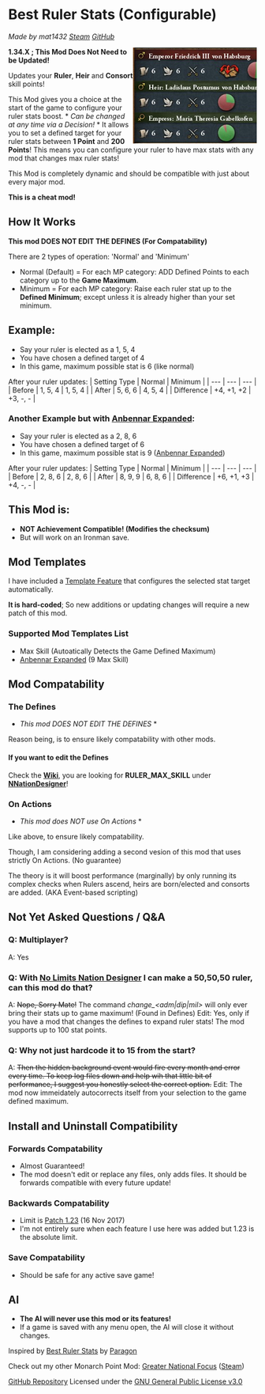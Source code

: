 # Best Ruler Stats (Configurable)
*Made by mat1432 [Steam](https://steamcommunity.com/id/mat1432/) [GitHub](https://github.com/mat1432/)*

<img src="/thumbnail.png" style="float:right;" />

**1.34.X ; This Mod Does Not Need to be Updated!**

Updates your **Ruler**, **Heir** and **Consort** skill points!

This Mod gives you a choice at the start of the game to configure your ruler stats boost. * *Can be changed at any time via a Decision!* *
It allows you to set a defined target for your ruler stats between **1 Point** and **200 Points**!
This means you can configure your ruler to have max stats with any mod that changes max ruler stats!

This Mod is completely dynamic and should be compatible with just about every major mod.

**This is a cheat mod!**

## How It Works
**This mod DOES NOT EDIT THE DEFINES (For Compatability)**

There are 2 types of operation: 'Normal' and 'Minimum'
- Normal (Default) = For each MP category: ADD Defined Points to each category up to the **Game Maximum**.
- Minimum = For each MP category: Raise each ruler stat up to the **Defined Minimum**; except unless it is already higher than your set minimum.

## Example:
- Say your ruler is elected as a 1, 5, 4
- You have chosen a defined target of 4
- In this game, maximum possible stat is 6 (like normal)

After your ruler updates:
| Setting Type | Normal     | Minimum  |
| ---          | ---        | ---      |
| Before       | 1, 5, 4    | 1, 5, 4  |
| After        | 5, 6, 6    | 4, 5, 4  |
| Difference   | +4, +1, +2 | +3, -, - |

### Another Example but with [Anbennar Expanded](https://steamcommunity.com/sharedfiles/filedetails/?id=2422633137):
- Say your ruler is elected as a 2, 8, 6
- You have chosen a defined target of 6
- In this game, maximum possible stat is 9 ([Anbennar Expanded](https://steamcommunity.com/sharedfiles/filedetails/?id=2422633137))

After your ruler updates:
| Setting Type | Normal     | Minimum  |
| ---          | ---        | ---      |
| Before       | 2, 8, 6    | 2, 8, 6  |
| After        | 8, 9, 9    | 6, 8, 6  |
| Difference   | +6, +1, +3 | +4, -, - |

## This Mod is:
- **NOT Achievement Compatible! (Modifies the checksum)**
- But will work on an Ironman save.

## Mod Templates
I have included a [Template Feature](https://github.com/mat1432/Best-Ruler-Stats-Configurable/blob/main/Mod%20Template%20Codes.md) that configures the selected stat target automatically.

**It is hard-coded**; So new additions or updating changes will require a new patch of this mod.
### Supported Mod Templates List
- Max Skill (Autoatically Detects the Game Defined Maximum)
- [Anbennar Expanded](https://steamcommunity.com/sharedfiles/filedetails/?id=2422633137) (9 Max Skill)

## Mod Compatability
### The Defines
* *This mod DOES NOT EDIT THE DEFINES* *

Reason being, is to ensure likely compatability with other mods.
#### If you want to edit the Defines
Check the [**Wiki**](https://eu4.paradoxwikis.com/Defines), you are looking for **RULER_MAX_SKILL** under [**NNationDesigner**](https://eu4.paradoxwikis.com/Defines#NNationDesigner)!
### On Actions
* *This mod does NOT use On Actions* *

Like above, to ensure likely compatability.

Though, I am considering adding a second vesion of this mod that uses strictly On Actions. (No guarantee)

The theory is it will boost performance (marginally) by only running its complex checks when Rulers ascend, heirs are born/elected and consorts are added. (AKA Event-based scripting)

## Not Yet Asked Questions / Q&A
### Q: Multiplayer?
A: Yes
### Q: With [No Limits Nation Designer](https://steamcommunity.com/sharedfiles/filedetails/?id=1528959434) I can make a 50,50,50 ruler, can this mod do that?
A: ~~Nope, Sorry Mate!~~ The command *change_<adm|dip|mil>* will only ever bring their stats up to game maximum! (Found in Defines)
Edit: Yes, only if you have a mod that changes the defines to expand ruler stats! The mod supports up to 100 stat points.
### Q: Why not just hardcode it to 15 from the start?
A: ~~Then the hidden background event would fire every month and error every time. To keep log files down and help wih that little bit of performance, I suggest you honestly select the correct option.~~
Edit: The mod now immeidately autocorrects itself from your selection to the game defined maximum.

## Install and Uninstall Compatibility
### Forwards Compatability
- Almost Guaranteed!
- The mod doesn't edit or replace any files, only adds files. It should be forwards compatible with every future update!
### Backwards Compatability
- Limit is [Patch 1.23](https://eu4.paradoxwikis.com/Patch_1.23) (16 Nov 2017)
- I'm not entirely sure when each feature I use here was added but 1.23 is the absolute limit.
### Save Compatability
- Should be safe for any active save game!

## AI
- **The AI will never use this mod or its features!**
- If a game is saved with any menu open, the AI will close it without changes.

Inspired by [Best Ruler Stats](https://steamcommunity.com/sharedfiles/filedetails/?id=625725145) by [Paragon](https://steamcommunity.com/id/paragonnnnnnn)

Check out my other Monarch Point Mod: [Greater National Focus](https://github.com/mat1432/greater_national_focus) ([Steam](https://steamcommunity.com/sharedfiles/filedetails/?id=2905801426))

[GitHub Repository](https://github.com/mat1432/Best-Ruler-Stats-Configurable)
Licensed under the [GNU General Public License v3.0](https://github.com/mat1432/Best-Ruler-Stats-Configurable/blob/main/LICENSE)
